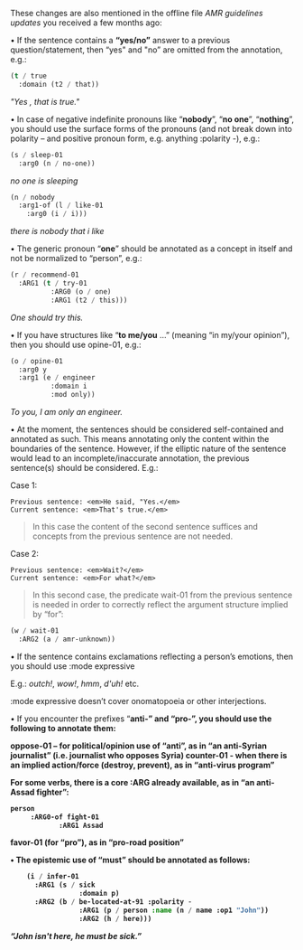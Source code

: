 These changes are also mentioned in the offline file <em>AMR guidelines updates</em> you received a few months ago: 



•  If the sentence contains a <b>“yes/no”</b> answer to a previous question/statement, then “yes" and "no” are omitted from the annotation, e.g.:

```lisp
(t / true
  :domain (t2 / that))
```  
<em>"Yes , that is true."</em>


•	In case of negative indefinite pronouns like “<b>nobody</b>”, “<b>no one</b>”, “<b>nothing</b>”, you should use the surface forms of the pronouns (and not break down into polarity – and positive pronoun form, e.g. anything :polarity -), e.g.:

```lisp
(s / sleep-01
  :arg0 (n / no-one))
```

<em>no one is sleeping</em>

```lisp
(n / nobody
  :arg1-of (l / like-01
    :arg0 (i / i)))
```

<em>there is nobody that i like</em>


•	The generic pronoun “<b>one</b>” should be annotated as a concept in itself and not be normalized to “</b>person</b>”, e.g.:

```lisp
(r / recommend-01
  :ARG1 (t / try-01
          :ARG0 (o / one)
          :ARG1 (t2 / this)))
```

<em>One should try this.</em>


•	If you have structures like “<b>to me/you</b> …” (meaning “in my/your opinion”), then you should use opine-01, e.g.:

```lisp
(o / opine-01
  :arg0 y
  :arg1 (e / engineer
          :domain i
          :mod only))
```

<em>To you, I am only an engineer.</em>


•	At the moment, the sentences should be considered self-contained and annotated as such. This means annotating only the content within the boundaries of the sentence. However, if the elliptic nature of the sentence would lead to an incomplete/inaccurate annotation, the previous sentence(s) should be considered. E.g.:

Case 1:

    Previous sentence: <em>He said, "Yes.</em>
    Current sentence: <em>That's true.</em>

> In this case the content of the second sentence suffices and concepts from the previous sentence are not needed.

Case 2:

    Previous sentence: <em>Wait?</em>
    Current sentence: <em>For what?</em>

> In this second case, the predicate wait-01 from the previous sentence is needed in order to correctly reflect the argument structure implied by “for”:

```lisp
(w / wait-01
  :ARG2 (a / amr-unknown))
```


•	If the sentence contains exclamations reflecting a person’s emotions, then you should use :mode expressive

E.g.: <em>outch!</em>, <em>wow!</em>, <em>hmm</em>, <em>d'uh!</em> etc.

:mode expressive doesn’t cover onomatopoeia or other interjections.


•	If you encounter the prefixes “<b>anti<b>-” and “<b>pro</b>-”, you should use the following to annotate them:

oppose-01 – for political/opinion use of “anti”, as in “an anti-Syrian journalist” (i.e. journalist who opposes Syria)
counter-01 - when there is an implied action/force (destroy, prevent), as in “anti-virus program”

For some verbs, there is a core :ARG already available, as in “an anti-Assad fighter”: 

```lisp
person 
     :ARG0-of fight-01 
            :ARG1 Assad
```            

favor-01 (for “pro”), as in “pro-road position”


•	The epistemic use of “must” should be annotated as follows:

```lisp
    (i / infer-01
      :ARG1 (s / sick
                 :domain p)
      :ARG2 (b / be-located-at-91 :polarity -
                 :ARG1 (p / person :name (n / name :op1 "John"))
                 :ARG2 (h / here)))
```

<em>“John isn't here, he must be sick.”</em>

